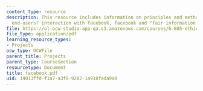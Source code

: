 ```yaml
---
content_type: resource
description: This resource includes information on principles and methods of research,
  end-users? interaction with facebook, facebook and "fair information practices".
file: https://ol-ocw-studio-app-qa.s3.amazonaws.com/courses/6-805-ethics-and-the-law-on-the-electronic-frontier-fall-2005/14013ffdf1a7a3f892821a918fada9a0_facebook.pdf
file_type: application/pdf
learning_resource_types:
- Projects
ocw_type: OCWFile
parent_title: Projects
parent_type: CourseSection
resourcetype: Document
title: facebook.pdf
uid: 14013ffd-f1a7-a3f8-9282-1a918fada9a0
---
```

